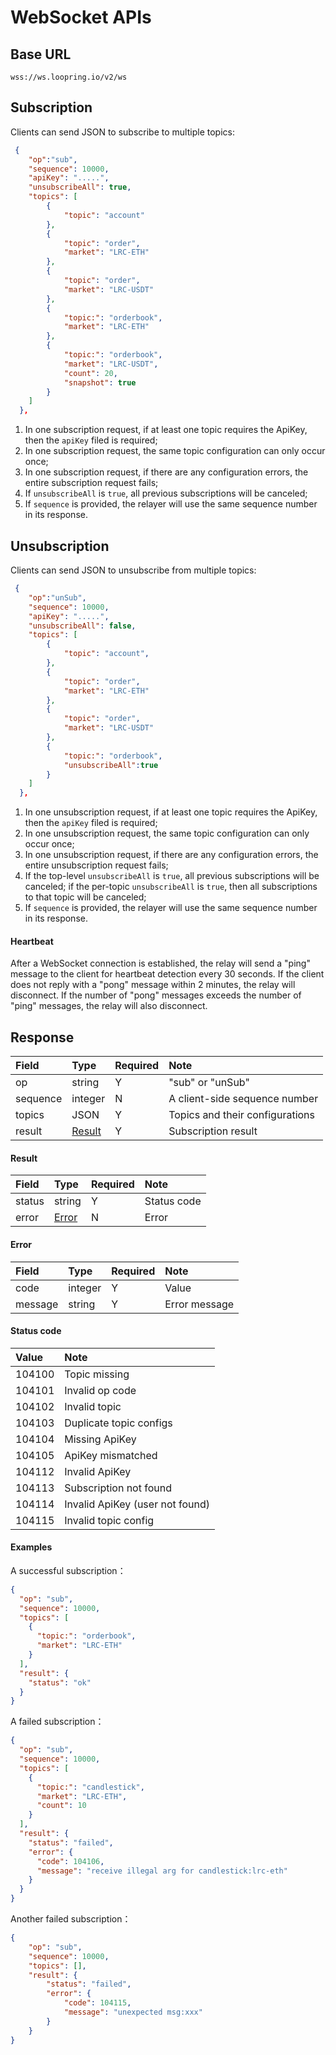 # WebSocket APIs

## Base URL

```
wss://ws.loopring.io/v2/ws
```

## Subscription
Clients can send JSON to subscribe to multiple topics:

```JSON
 {
    "op":"sub",
    "sequence": 10000,
    "apiKey": ".....",
    "unsubscribeAll": true,
    "topics": [
        {
            "topic": "account"
        },
        {
            "topic": "order",
            "market": "LRC-ETH"
        },
        {
            "topic": "order",
            "market": "LRC-USDT"
        },
        {
            "topic:": "orderbook",
            "market": "LRC-ETH"
        },
        {
            "topic:": "orderbook",
            "market": "LRC-USDT",
            "count": 20,
            "snapshot": true
        }
    ]
  },
```


1. In one subscription request, if at least one topic requires the ApiKey, then the `apiKey` filed is required;
1. In one subscription request, the same topic configuration can only occur once;
1. In one subscription request, if there are any configuration errors, the entire subscription request fails;
1. If `unsubscribeAll` is `true`, all previous subscriptions will be canceled;
1. If `sequence` is provided, the relayer will use the same sequence number in its response.



## Unsubscription
Clients can send JSON to unsubscribe from multiple topics:

```JSON
 {
    "op":"unSub",
    "sequence": 10000,
    "apiKey": ".....",
    "unsubscribeAll": false,
    "topics": [
        {
            "topic": "account",
        },
        {
            "topic": "order",
            "market": "LRC-ETH"
        },
        {
            "topic": "order",
            "market": "LRC-USDT"
        },
        {
            "topic:": "orderbook",
            "unsubscribeAll":true
        }
    ]
  },
```


1. In one unsubscription request, if at least one topic requires the ApiKey, then the `apiKey` filed is required;
1. In one unsubscription request, the same topic configuration can only occur once;
1. In one unsubscription request, if there are any configuration errors, the entire unsubscription request fails;
1. If the top-level `unsubscribeAll` is `true`, all previous subscriptions will be canceled; if the per-topic `unsubscribeAll` is `true`, then all subscriptions to that topic will be canceled;
1. If `sequence` is provided, the relayer will use the same sequence number in its response.

#### Heartbeat

After a WebSocket connection is established, the relay will send a "ping" message to the client for heartbeat detection every 30 seconds. If the client does not reply with a "pong" message within 2 minutes, the relay will disconnect. If the number of "pong" messages exceeds the number of "ping" messages, the relay will also disconnect.


## Response

|  Field  |     Type     | Required |               Note               |
| :---- | :---------- | :------ | :------------------------------ |
|   op   |    string    |    Y    |         "sub" or "unSub"         |
|   sequence   |    integer    |    N    |        A client-side sequence number        |
| topics |   JSON  |    Y    |             Topics and their configurations            |
| result |    [Result](#result)   |    Y    |             Subscription result             |


####  <span id="result">Result</span>

|  Field  |      Type       | Required |         Note         |
| :---- | :------------- | :------ | :------------------ |
| status |     string      |    Y    |     Status code     |
| error  | [Error](#error) |    N    | Error |

####   <span id="error">Error</span>

|  Field   |  Type   | Required |   Note   |
| :----- | :----- | :------ | :------ |
|  code   | integer |    Y    |  Value  |
| message | string  |    Y    | Error message |

#### Status code

| **Value** |                         Note                        |
| :-------- | :-------------------------------------------------- |
|   104100   |                     Topic missing                     |
|   104101   | Invalid op code |
|   104102   |                     Invalid topic                    |
|   104103   |                    Duplicate topic configs                    |
|   104104   |                    Missing ApiKey                    |
|   104105   |              ApiKey mismatched              |
|   104112   |                    Invalid ApiKey                    |
|   104113   |               Subscription not found              |
|   104114   |             Invalid ApiKey (user not found)                |
|   104115   |                  Invalid topic config                |

#### Examples

A successful subscription：

```json
{
  "op": "sub",
  "sequence": 10000,
  "topics": [
    {
      "topic:": "orderbook",
      "market": "LRC-ETH"
    }
  ],
  "result": {
    "status": "ok"
  }
}
```

A failed subscription：

```json
{
  "op": "sub",
  "sequence": 10000,
  "topics": [
    {
      "topic:": "candlestick",
      "market": "LRC-ETH",
      "count": 10
    }
  ],
  "result": {
    "status": "failed",
    "error": {
      "code": 104106,
      "message": "receive illegal arg for candlestick:lrc-eth"
    }
  }
}
```

Another failed subscription：

```json
{
    "op": "sub",
    "sequence": 10000,
    "topics": [],
    "result": {
        "status": "failed",
        "error": {
            "code": 104115,
            "message": "unexpected msg:xxx"
        }
    }
}
```
